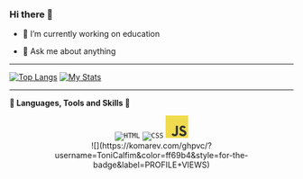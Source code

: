 ### Hi there 👋

- 🔭 I’m currently working on education
<!-- - 🌱 I’m currently learning  -->
<!-- - 👯 I’m looking to collaborate on ... -->
<!-- - 🤔 I’m looking for help with ... -->
- 💬 Ask me about anything
<!-- - 📫 How to reach me: ... -->
<!-- - ⚡ Fun fact: ... -->

---

[![Top Langs](https://github-readme-stats.vercel.app/api/top-langs/?username=ToniCalfim&theme=cobalt&hide_title=true&langs_count=9&show_icons=true)](https://github.com/ToniCalfim/github-readme-stats) [![My Stats](https://github-readme-stats.vercel.app/api?username=ToniCalfim&show_icons=true&theme=radical&hide_title=true&show_icons=true)](https://github.com/ToniCalfim/github-readme-stats)

<!-- https://eddiehubcommunity.github.io/awesome-github-profiles/profiles -->

---

**🚀 Languages, Tools and Skills 🚀**
<div align= "center" > 
  <code><img alt="HTML" height="40" src="https://upload.wikimedia.org/wikipedia/commons/6/61/HTML5_logo_and_wordmark.svg"></code>
  <code><img alt="CSS" height="40" src="https://upload.wikimedia.org/wikipedia/commons/d/d5/CSS3_logo_and_wordmark.svg"></code>
  <!-- <code><img alt="JavaScript" height="20" src=""></code> -->
  <code><img alt="JavaScript" height="40" src="https://raw.githubusercontent.com/github/explore/80688e429a7d4ef2fca1e82350fe8e3517d3494d/topics/javascript/javascript.png"></code><br>
  ![](https://komarev.com/ghpvc/?username=ToniCalfim&color=ff69b4&style=for-the-badge&label=PROFILE+VIEWS)
  
</div>
